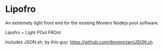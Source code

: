 # Lipofro
An extremely light front end for the existing Monero Nodejs pool software. 

Lipofro = LIght POol FROnt

Includes JSON.sh, by this guy: https://github.com/dominictarr/JSON.sh
